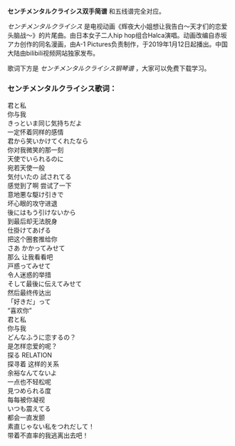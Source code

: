 

**センチメンタルクライシス双手简谱** 和五线谱完全对应。

_センチメンタルクライシス_ 是电视动画《辉夜大小姐想让我告白～天才们的恋爱头脑战～》的片尾曲。由日本女子二人hip
hop组合Halca演唱。动画改编自赤坂アカ创作的同名漫画，由A-1
Pictures负责制作，于2019年1月12日起播出。中国大陆由bilibili视频网站独家发布。

歌词下方是 _センチメンタルクライシス钢琴谱_ ，大家可以免费下载学习。

### センチメンタルクライシス歌词：

君と私  
你与我  
きっといま同じ気持ちだよ  
一定怀着同样的感情  
君から笑いかけてくれたなら  
你对我微笑的那一刻  
天使でいられるのに  
宛若天使一般  
気付いたの 試されてる  
感觉到了啊 尝试了一下  
意地悪な駆け引きで  
坏心眼的攻守进退  
後にはもう引けないから  
到最后却无法脱身  
仕掛けてあげる  
把这个圈套推给你  
さあ かかってみせて  
那么 让我看看吧  
戸惑ってみせて  
令人迷惑的举措  
そして最後に伝えてみせて  
然后最终传达出  
「好きだ」って  
“喜欢你”  
君と私  
你与我  
どんなふうに恋するの？  
是怎样恋爱的呢？  
探る RELATION  
探寻着 这样的关系  
余裕なんてないよ  
一点也不轻松呢  
見つめられる度  
每每被你凝视  
いつも震えてる  
都会一直发颤  
素直じゃない私をつれだして！  
带着不直率的我逃离出去吧！

